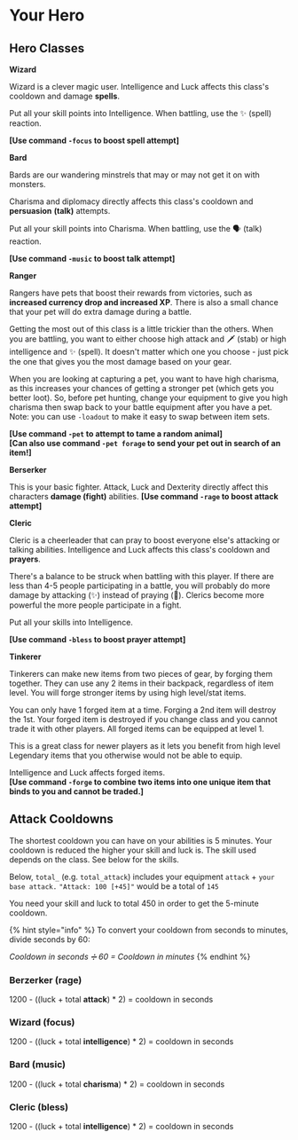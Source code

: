 # Your Hero

## Hero Classes

**Wizard**

Wizard is a clever magic user. Intelligence and Luck affects this class's cooldown and damage **spells**.

Put all your skill points into Intelligence. When battling, use the ✨ \(spell\)  reaction.

**\[**Use command `-focus` to boost spell attempt**\]**

**Bard**

Bards are our wandering minstrels that may or may not get it on with monsters.

Charisma and diplomacy directly affects this class's cooldown and **persuasion** **\(talk\)** attempts.

Put all your skill points into Charisma. When battling, use the 🗣 \(talk\) reaction.

**\[**Use command `-music` to boost talk attempt**\]**

**Ranger**

Rangers have pets that boost their rewards from victories, such as **increased currency drop and increased XP**. There is also a small chance that your pet will do extra damage during a battle.

Getting the most out of this class is a little trickier than the others. When you are battling, you want to either choose high attack and 🗡 \(stab\) or high intelligence and ✨ \(spell\). It doesn't matter which one you choose - just pick the one that gives you the most damage based on your gear.

When you are looking at capturing a pet, you want to have high charisma, as this increases your chances of getting a stronger pet \(which gets you better loot\). So, before pet hunting, change your equipment to give you high charisma then swap back to your battle equipment after you have a pet. Note: you can use `-loadout` to make it easy to swap between item sets.

**\[**Use command `-pet` to attempt to tame a random animal**\]**  
**\[**Can also use command `-pet forage`  to send your pet out in search of an item!**\]** 

**Berserker**

This is your basic fighter. Attack, Luck and Dexterity directly affect this characters **damage \(fight\)** abilities. **\[**Use command `-rage` to boost attack attempt**\]**

**Cleric**

Cleric is a cheerleader that can pray to boost everyone else's attacking or talking abilities. Intelligence and Luck affects this class's cooldown and **prayers**.

There's a balance to be struck when battling with this player. If there are less than 4-5 people participating in a battle, you will probably do more damage by attacking \(✨\) instead of praying \(🙏\). Clerics become more powerful the more people participate in a fight.

Put all your skills into Intelligence.

**\[**Use command `-bless` to boost prayer attempt**\]**

**Tinkerer**

Tinkerers can make new items from two pieces of gear, by forging them together. They can use any 2 items in their backpack, regardless of item level. You will forge stronger items by using high level/stat items.

You can only have 1 forged item at a time. Forging a 2nd item will destroy the 1st. Your forged item is destroyed if you change class and you cannot trade it with other players. All forged items can be equipped at level 1.

This is a great class for newer players as it lets you benefit from high level Legendary items that you otherwise would not be able to equip.

Intelligence and Luck affects forged items.  
**\[**Use command `-forge` to combine two items into one unique item that binds to you and cannot be traded.**\]**

## **Attack Cooldowns**

The shortest cooldown you can have on your abilities is 5 minutes. Your cooldown is reduced the higher your skill and luck is. The skill used depends on the class. See below for the skills.

Below, `total_` \(e.g. `total_attack`\) includes your equipment `attack` + `your base attack.` `"Attack: 100 [+45]"` would be a total of `145`

You need your skill and luck to total 450 in order to get the 5-minute cooldown.

{% hint style="info" %}
To convert your cooldown from seconds to minutes, divide seconds by 60:

_Cooldown in seconds ➗ 60 = Cooldown in minutes_
{% endhint %}

### Berzerker \(rage\)

1200 - \(\(luck + total **attack**\) \* 2\) = cooldown in seconds

### Wizard \(focus\)

1200 - \(\(luck + total **intelligence**\) \* 2\) = cooldown in seconds

### Bard \(music\)

1200 - \(\(luck + total **charisma**\) \* 2\) = cooldown in seconds

### Cleric \(bless\)

1200 - \(\(luck + total **intelligence**\) \* 2\) = cooldown in seconds

